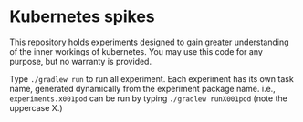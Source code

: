 # Kubernetes spikes

This repository holds experiments designed to gain greater understanding of the inner workings of kubernetes. You may use this code for any purpose, but no warranty is provided.

Type `./gradlew run` to run all experiment. Each experiment has its own task name, generated dynamically from the experiment package name. i.e., `experiments.x001pod` can be run by typing `./gradlew runX001pod` (note the uppercase X.)